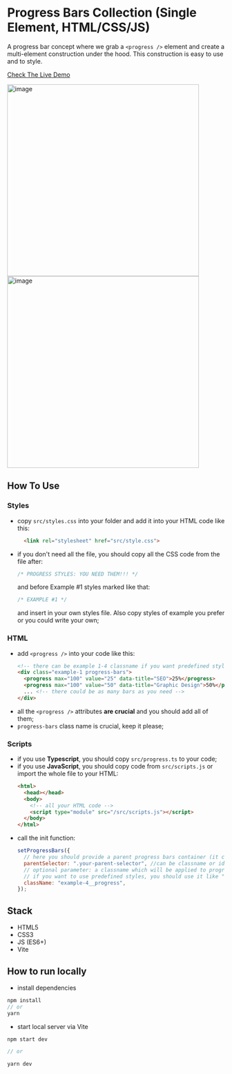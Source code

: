 # Progress Bars Collection (Single Element, HTML/CSS/JS)

A progress bar concept where we grab a `<progress />` element and create a multi-element construction under the hood. This construction is easy to use and to style.

[Check The Live Demo](https://codepen.io/nat-davydova/full/qBgvVbQ)

<img width="444" alt="image" src="https://github.com/nat-davydova/progress-bars-collection/assets/52240221/4db1d24f-4719-4f93-8778-16a69abd08c0">
<br/>
<img width="444" alt="image" src="https://github.com/nat-davydova/progress-bars-collection/assets/52240221/ace7cf9d-f3e8-4835-891f-c397c94c1769">

## How To Use

### Styles
* copy `src/styles.css` into your folder and add it into your HTML code like this:
  
  ```html
    <link rel="stylesheet" href="src/style.css">
  ```
* if you don't need all the file, you should copy all the CSS code from the file after:
  
  ```css
  /* PROGRESS STYLES: YOU NEED THEM!!! */
  ```
  and before Example #1 styles marked like that:

  ```css
  /* EXAMPLE #1 */
  ```

  and insert in your own styles file. Also copy styles of example you prefer or you could write your own;

### HTML
* add `<progress />` into your code like this:
  ```html
  <!-- there can be example 1-4 classname if you want predefined styles or your own classname or your own classname. -->
  <div class="example-1 progress-bars">
    <progress max="100" value="25" data-title="SEO">25%</progress>
    <progress max="100" value="50" data-title="Graphic Design">50%</progress>
    ... <!-- there could be as many bars as you need -->
  </div>
  ```
* all the `<progress />` attributes **are crucial** and you should add all of them;
* `progress-bars` class name is crucial, keep it please;

### Scripts
* if you use **Typescript**, you should copy `src/progress.ts` to your code;
* if you use **JavaScript**, you should copy code from `src/scripts.js` or import the whole file to your HTML:
  ```html
  <html>
    <head></head>
    <body>
      <!-- all your HTML code -->
      <script type="module" src="/src/scripts.js"></script>
    </body>
  </html>
  ```
* call the init function:
  ```js
  setProgressBars({
    // here you should provide a parent progress bars container (it can be not only direct parent, but an ancestor any level above)
    parentSelector: ".your-parent-selector", //can be classname or id
    // optional parameter: a classname which will be applied to progress bar parent container for convenient theming
    // if you want to use predefined styles, you should use it like "example-1__progress" (1 - 4)
    className: "example-4__progress",
  });
  ```

## Stack
* HTML5
* CSS3
* JS (ES6+)
* Vite

## How to run locally

* install dependencies
```js
npm install
// or
yarn
```
* start local server via Vite
```js
npm start dev

// or

yarn dev
```

